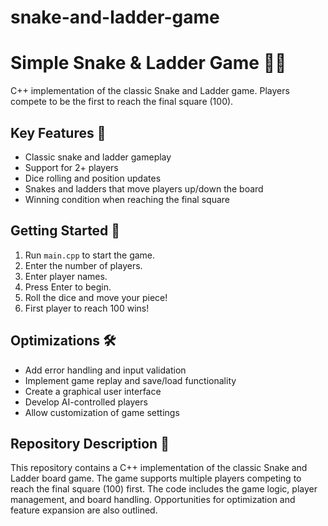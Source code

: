# snake-and-ladder-game
# Simple Snake & Ladder Game 🐍🔢

C++ implementation of the classic Snake and Ladder game. Players compete to be the first to reach the final square (100).

## Key Features 🎯
- Classic snake and ladder gameplay
- Support for 2+ players
- Dice rolling and position updates
- Snakes and ladders that move players up/down the board
- Winning condition when reaching the final square

## Getting Started 🚀
1. Run `main.cpp` to start the game.
2. Enter the number of players.
3. Enter player names.
4. Press Enter to begin.
5. Roll the dice and move your piece!
6. First player to reach 100 wins!

## Optimizations 🛠️
- Add error handling and input validation
- Implement game replay and save/load functionality
- Create a graphical user interface
- Develop AI-controlled players
- Allow customization of game settings

## Repository Description 📝
This repository contains a C++ implementation of the classic Snake and Ladder board game. The game supports multiple players competing to reach the final square (100) first. The code includes the game logic, player management, and board handling. Opportunities for optimization and feature expansion are also outlined.
